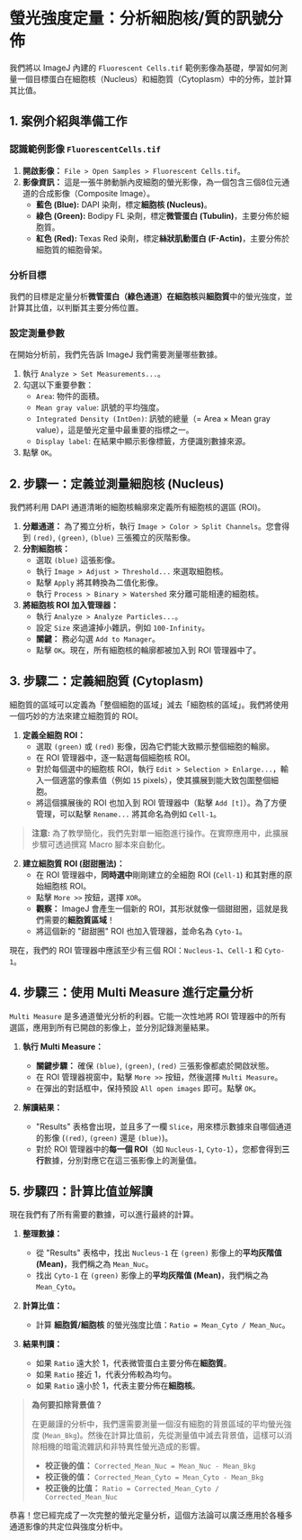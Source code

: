 # 螢光強度定量：分析細胞核/質的訊號分佈

我們將以 ImageJ 內建的 `Fluorescent Cells.tif` 範例影像為基礎，學習如何測量一個目標蛋白在細胞核（Nucleus）和細胞質（Cytoplasm）中的分佈，並計算其比值。


## 1. 案例介紹與準備工作

### 認識範例影像 `FluorescentCells.tif`

1.  **開啟影像：** `File > Open Samples > Fluorescent Cells.tif`。
2.  **影像資訊：** 這是一張牛肺動脈內皮細胞的螢光影像，為一個包含三個8位元通道的合成影像（Composite Image）。
    *   **藍色 (Blue):** DAPI 染劑，標定**細胞核 (Nucleus)**。
    *   **綠色 (Green):** Bodipy FL 染劑，標定**微管蛋白 (Tubulin)**，主要分佈於細胞質。
    *   **紅色 (Red):** Texas Red 染劑，標定**絲狀肌動蛋白 (F-Actin)**，主要分佈於細胞質的細胞骨架。

### 分析目標

我們的目標是定量分析**微管蛋白（綠色通道）**在**細胞核**與**細胞質**中的螢光強度，並計算其比值，以判斷其主要分佈位置。

### 設定測量參數

在開始分析前，我們先告訴 ImageJ 我們需要測量哪些數據。

1.  執行 `Analyze > Set Measurements...`。
2.  勾選以下重要參數：
    *   `Area`: 物件的面積。
    *   `Mean gray value`: 訊號的平均強度。
    *   `Integrated Density (IntDen)`: 訊號的總量（= Area × Mean gray value），這是螢光定量中最重要的指標之一。
    *   `Display label`: 在結果中顯示影像標籤，方便識別數據來源。
3.  點擊 `OK`。

## 2. 步驟一：定義並測量細胞核 (Nucleus)

我們將利用 DAPI 通道清晰的細胞核輪廓來定義所有細胞核的選區 (ROI)。

1.  **分離通道：** 為了獨立分析，執行 `Image > Color > Split Channels`。您會得到 `(red)`, `(green)`, `(blue)` 三張獨立的灰階影像。
2.  **分割細胞核：**
    *   選取 `(blue)` 這張影像。
    *   執行 `Image > Adjust > Threshold...` 來選取細胞核。
    *   點擊 `Apply` 將其轉換為二值化影像。
    *   執行 `Process > Binary > Watershed` 來分離可能相連的細胞核。
3.  **將細胞核 ROI 加入管理器：**
    *   執行 `Analyze > Analyze Particles...`。
    *   設定 `Size` 來過濾掉小雜訊，例如 `100-Infinity`。
    *   **關鍵：** 務必勾選 `Add to Manager`。
    *   點擊 `OK`。現在，所有細胞核的輪廓都被加入到 ROI 管理器中了。

## 3. 步驟二：定義細胞質 (Cytoplasm)

細胞質的區域可以定義為「整個細胞的區域」減去「細胞核的區域」。我們將使用一個巧妙的方法來建立細胞質的 ROI。

1.  **定義全細胞 ROI：**
    *   選取 `(green)` 或 `(red)` 影像，因為它們能大致顯示整個細胞的輪廓。
    *   在 ROI 管理器中，逐一點選每個細胞核 ROI。
    *   對於每個選中的細胞核 ROI，執行 `Edit > Selection > Enlarge...`，輸入一個適當的像素值（例如 `15` pixels），使其擴展到能大致包圍整個細胞。
    *   將這個擴展後的 ROI 也加入到 ROI 管理器中（點擊 `Add [t]`）。為了方便管理，可以點擊 `Rename...` 將其命名為例如 `Cell-1`。

> **注意:** 為了教學簡化，我們先對單一細胞進行操作。在實際應用中，此擴展步驟可透過撰寫 Macro 腳本來自動化。

2.  **建立細胞質 ROI (甜甜圈法)：**
    *   在 ROI 管理器中，**同時選中**剛剛建立的全細胞 ROI (`Cell-1`) 和其對應的原始細胞核 ROI。
    *   點擊 `More >>` 按鈕，選擇 `XOR`。
    *   **觀察：** ImageJ 會產生一個新的 ROI，其形狀就像一個甜甜圈，這就是我們需要的**細胞質區域**！
    *   將這個新的 "甜甜圈" ROI 也加入管理器，並命名為 `Cyto-1`。

現在，我們的 ROI 管理器中應該至少有三個 ROI：`Nucleus-1`、`Cell-1` 和 `Cyto-1`。

## 4. 步驟三：使用 Multi Measure 進行定量分析

`Multi Measure` 是多通道螢光分析的利器。它能一次性地將 ROI 管理器中的所有選區，應用到所有已開啟的影像上，並分別記錄測量結果。

1.  **執行 Multi Measure：**
    *   **關鍵步驟：** 確保 `(blue)`, `(green)`, `(red)` 三張影像都處於開啟狀態。
    *   在 ROI 管理器視窗中，點擊 `More >>` 按鈕，然後選擇 `Multi Measure`。
    *   在彈出的對話框中，保持預設 `All open images` 即可。點擊 `OK`。

2.  **解讀結果：**
    *   "Results" 表格會出現，並且多了一欄 `Slice`，用來標示數據來自哪個通道的影像 (`(red)`, `(green)` 還是 `(blue)`)。
    *   對於 ROI 管理器中的**每一個 ROI**（如 `Nucleus-1`, `Cyto-1`），您都會得到**三行**數據，分別對應它在這三張影像上的測量值。

## 5. 步驟四：計算比值並解讀

現在我們有了所有需要的數據，可以進行最終的計算。

1.  **整理數據：**
    *   從 "Results" 表格中，找出 `Nucleus-1` 在 `(green)` 影像上的**平均灰階值 (Mean)**，我們稱之為 `Mean_Nuc`。
    *   找出 `Cyto-1` 在 `(green)` 影像上的**平均灰階值 (Mean)**，我們稱之為 `Mean_Cyto`。

2.  **計算比值：**
    *   計算 **細胞質/細胞核** 的螢光強度比值：`Ratio = Mean_Cyto / Mean_Nuc`。

3.  **結果判讀：**
    *   如果 `Ratio` 遠大於 1，代表微管蛋白主要分佈在**細胞質**。
    *   如果 `Ratio` 接近 1，代表分佈較為均勻。
    *   如果 `Ratio` 遠小於 1，代表主要分佈在**細胞核**。

> **為何要扣除背景值？**
>
> 在更嚴謹的分析中，我們還需要測量一個沒有細胞的背景區域的平均螢光強度 (`Mean_Bkg`)。然後在計算比值前，先從測量值中減去背景值，這樣可以消除相機的暗電流雜訊和非特異性螢光造成的影響。
>
> -   **校正後的值：** `Corrected_Mean_Nuc = Mean_Nuc - Mean_Bkg`
> -   **校正後的值：** `Corrected_Mean_Cyto = Mean_Cyto - Mean_Bkg`
> -   **校正後的比值：** `Ratio = Corrected_Mean_Cyto / Corrected_Mean_Nuc`

恭喜！您已經完成了一次完整的螢光定量分析，這個方法論可以廣泛應用於各種多通道影像的共定位與強度分析中。